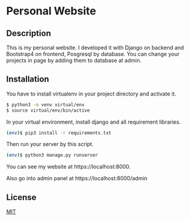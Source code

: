 # Personal Website


## Description

This is my personal website. I developed it with Django on backend and Bootstrap4 on frontend, Posgresql by database. You can change your projects in page by adding them to database at admin.


## Installation

You have to install virtualenv in your project directory and activate it.

```bash
$ python3 -m venv virtual/env
$ source virtual/env/bin/active
```

In your virtual environment, install django and all requirement libraries.

```bash
(env)$ pip3 install -r requirements.txt
```

Then run your server by this script.

```bash
(env)$ python3 manage.py runserver
```

You can see my website at https://localhost:8000.

Also go into admin panel at https://localhost:8000/admin


## License

[MIT](https://choosealicense.com/licenses/mit/)

